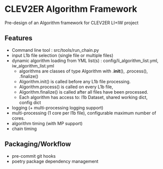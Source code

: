 # CLEV2ER Algorithm Framework

Pre-design of an Algorithm framework for CLEV2ER LI+IW project

## Features

* Command line tool : src/tools/run_chain.py
* input L1b file selection (single file or multiple files)
* dynamic algorithm loading from YML list(s) : config/li_algorithm_list.yml, iw_algorithm_list.yml
  * algorithms are classes of type Algorithm with .__init__(), .process(), .finalize()
  * Algorithm.init() is called before any L1b file processing.
  * Algorithm.process() is called on every L1b file, 
  * Algorithm.finalize() is called after all files have been processed.
  * Each algorithm has access to: l1b Dataset, shared working dict, config dict
* logging (+ multi-processing logging support)
* multi-processing (1 core per l1b file), configurable maximum number of cores.
* algorithm timing (with MP support)
* chain timing

## Packaging/Workflow

* pre-commit git hooks
* poetry package dependency management
